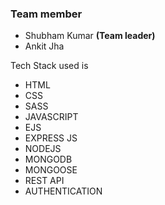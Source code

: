  ### Team member
  <ul>
  <li>Shubham Kumar <strong>(Team leader)</strong></li>
     
  <li>Ankit Jha</li>
  </ul>
Tech Stack used is 

- HTML
- CSS
- SASS
- JAVASCRIPT
- EJS
- EXPRESS JS
- NODEJS
- MONGODB
- MONGOOSE
- REST API
- AUTHENTICATION



